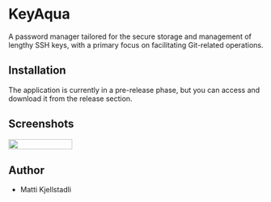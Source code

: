 # KeyAqua

A password manager tailored for the secure storage and management of lengthy SSH keys, 
with a primary focus on facilitating Git-related operations.

## Installation

The application is currently in a pre-release phase, but you can access and download 
it from the release section.

## Screenshots

<div style="display:flex;">
    <img src="https://github.com/mattkje/KeyAqua/blob/main/src/main/resources/com/example/keyaqua/screenshot1.png?raw=true" width="50%">
</div>



## Author
- Matti Kjellstadli
